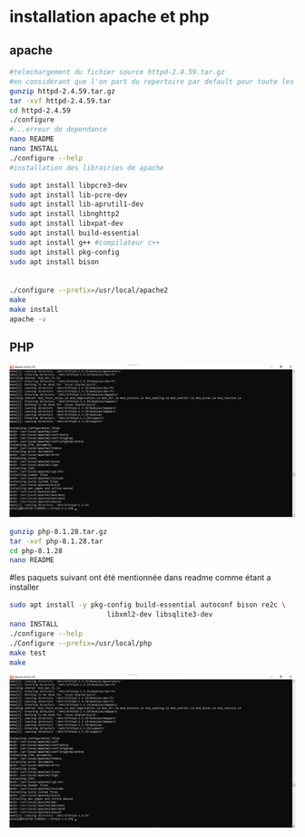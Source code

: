 # installation apache et php
## apache
```bash
#telechargement du fichier source httpd-2.4.59.tar.gz
#en considérant que l'on part du repertoire par default pour toute les commandes
gunzip httpd-2.4.59.tar.gz
tar -xvf httpd-2.4.59.tar
cd httpd-2.4.59
./configure
#...erreur de dependance
nano README
nano INSTALL
./configure --help
#installation des librairies de apache
```
```bash
sudo apt install libpcre3-dev
sudo apt install lib-pcre-dev
sudo apt install lib-aprutil1-dev
sudo apt install libnghttp2
sudo apt install libxpat-dev
sudo apt install build-essential
sudo apt install g++ #compilateur c++
sudo apt install pkg-config
sudo apt install bison


./configure --prefix=/usr/local/apache2
make
make install
apache -v
```
## PHP
<img src="https://github.com/Heriandrisoa/devoir/blob/main/apache.png" alt="description">

```bash
gunzip php-8.1.28.tar.gz
tar -xvf php-8.1.28.tar
cd php-8.1.28
nano README
```
#les paquets suivant ont été mentionnée dans readme comme étant a installer

```bash
sudo apt install -y pkg-config build-essential autoconf bison re2c \
                        libxml2-dev libsqlite3-dev
nano INSTALL
./configure --help
./Configure --prefix=/usr/local/php
make test
make
```


<img src="https://github.com/Heriandrisoa/devoir/blob/main/apache.png" alt="description">

